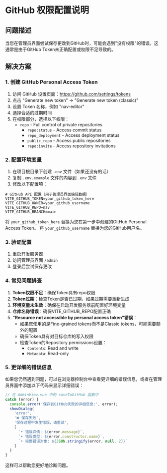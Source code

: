 # GitHub 权限配置说明

## 问题描述
当您在管理员界面尝试保存更改到GitHub时，可能会遇到"没有权限"的错误。这通常是由于GitHub Token未正确配置或权限不足导致的。

## 解决方案

### 1. 创建 GitHub Personal Access Token

1. 访问 GitHub 设置页面：https://github.com/settings/tokens
2. 点击 "Generate new token" → "Generate new token (classic)"
3. 设置 Token 名称，例如 "nav-editor"
4. 选择合适的过期时间
5. 在权限部分，选择以下权限：
   - `repo` - Full control of private repositories
     - `repo:status` - Access commit status
     - `repo_deployment` - Access deployment status
     - `public_repo` - Access public repositories
     - `repo:invite` - Access repository invitations

### 2. 配置环境变量

1. 在项目根目录下创建 `.env` 文件（如果还没有的话）
2. 复制 `.env.example` 文件的内容到 `.env` 文件
3. 修改以下配置项：

```
# GitHub API 配置（用于管理员界面编辑数据）
VITE_GITHUB_TOKEN=your_github_token_here
VITE_GITHUB_OWNER=your_github_username
VITE_GITHUB_REPO=nav
VITE_GITHUB_BRANCH=main
```

将 `your_github_token_here` 替换为您在第一步中创建的GitHub Personal Access Token。
将 `your_github_username` 替换为您的GitHub用户名。

### 3. 验证配置

1. 重启开发服务器
2. 访问管理员界面 `/admin`
3. 登录后尝试保存更改

### 4. 常见问题排查

1. **Token权限不足**：确保Token具有repo权限
2. **Token过期**：检查Token是否已过期，如果过期需要重新生成
3. **环境变量未生效**：确保在启动开发服务器前配置好环境变量
4. **仓库名称错误**：确保VITE_GITHUB_REPO配置正确
5. **"Resource not accessible by personal access token"错误**：
   - 如果您使用的是Fine-grained tokens而不是Classic tokens，可能需要额外的配置
   - 确保Token具有对目标仓库的写入权限
   - 检查Token的Repository permissions设置：
     - `Contents`: Read and write
     - `Metadata`: Read-only

### 5. 更详细的错误信息

如果您仍然遇到问题，可以在浏览器控制台中查看更详细的错误信息，或者在管理员界面中添加以下代码来显示详细错误：

```javascript
// 在 AdminView.vue 中的 saveToGitHub 函数中
catch (error) {
  console.error('保存到GitHub失败的详细信息:', error);
  showDialog(
    'error',
    '❌ 保存失败',
    '保存过程中发生错误，请重试',
    [
      `• 错误详情: ${error.message}`,
      `• 错误类型: ${error.constructor.name}`,
      `• 完整错误对象: ${JSON.stringify(error, null, 2)}`
    ]
  )
}
```

这样可以帮助您更好地诊断问题。